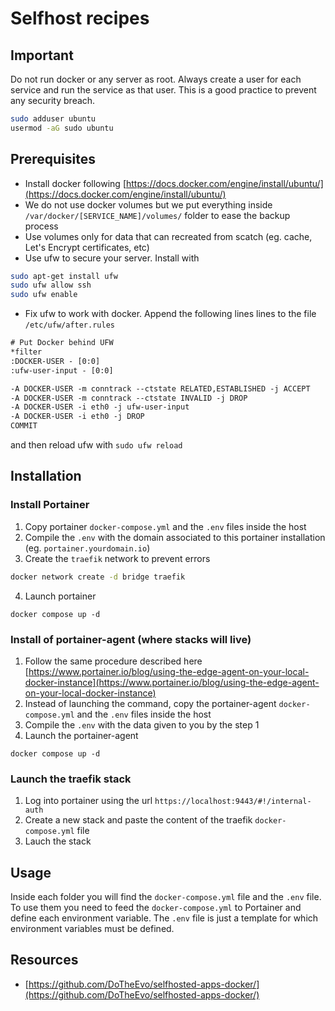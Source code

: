 # Selfhost recipes

## Important
Do not run docker or any server as root. Always create a user for each service and run the service as that user. This is a good practice to prevent any security breach.

```bash
sudo adduser ubuntu
usermod -aG sudo ubuntu
```

## Prerequisites
- Install docker following [https://docs.docker.com/engine/install/ubuntu/](https://docs.docker.com/engine/install/ubuntu/)
- We do not use docker volumes but we put everything inside `/var/docker/[SERVICE_NAME]/volumes/` folder to ease the backup process
- Use volumes only for data that can recreated from scatch (eg. cache, Let's Encrypt certificates, etc)
- Use ufw to secure your server. 
Install with
```bash
sudo apt-get install ufw
sudo ufw allow ssh
sudo ufw enable
```
- Fix ufw to work with docker. Append the following lines lines to the file `/etc/ufw/after.rules`

```txt
# Put Docker behind UFW
*filter
:DOCKER-USER - [0:0]
:ufw-user-input - [0:0]

-A DOCKER-USER -m conntrack --ctstate RELATED,ESTABLISHED -j ACCEPT
-A DOCKER-USER -m conntrack --ctstate INVALID -j DROP
-A DOCKER-USER -i eth0 -j ufw-user-input
-A DOCKER-USER -i eth0 -j DROP
COMMIT
```

and then reload ufw with `sudo ufw reload`

## Installation
### Install Portainer
1. Copy portainer `docker-compose.yml` and the `.env` files inside the host
2. Compile the `.env` with the domain associated to this portainer installation (eg. `portainer.yourdomain.io`)
3. Create the `traefik` network to prevent errors

```bash
docker network create -d bridge traefik
```
4. Launch portainer

```
docker compose up -d
```

### Install of portainer-agent (where stacks will live)
1. Follow the same procedure described here [https://www.portainer.io/blog/using-the-edge-agent-on-your-local-docker-instance](https://www.portainer.io/blog/using-the-edge-agent-on-your-local-docker-instance)
2. Instead of launching the command, copy the portainer-agent `docker-compose.yml` and the `.env` files inside the host
3. Compile the `.env` with the data given to you by the step 1
4. Launch the portainer-agent

```
docker compose up -d
```

### Launch the traefik stack
1. Log into portainer using the url `https://localhost:9443/#!/internal-auth`
2. Create a new stack and paste the content of the traefik `docker-compose.yml` file
3. Lauch the stack

## Usage
Inside each folder you will find the `docker-compose.yml` file and the `.env` file. To use them you need to feed the `docker-compose.yml` to Portainer and define each environment variable. The `.env` file is just a template for which environment variables must be defined.


## Resources
- [https://github.com/DoTheEvo/selfhosted-apps-docker/](https://github.com/DoTheEvo/selfhosted-apps-docker/)